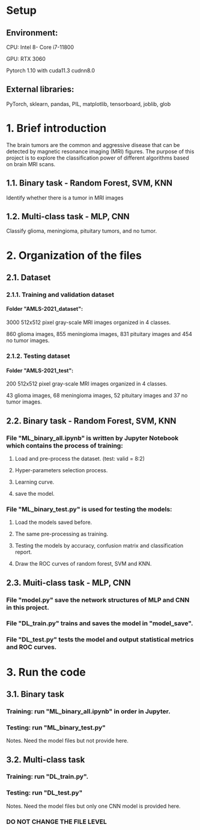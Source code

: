 # Setup

## Environment: 

CPU: Intel 8- Core i7-11800

GPU: RTX 3060

Pytorch 1.10 with cuda11.3 cudnn8.0

## External libraries:

PyTorch, sklearn, pandas, PIL, matplotlib,  tensorboard, joblib, glob

# 1. Brief introduction

The brain tumors are the common and  aggressive disease that can be detected by magnetic resonance imaging (MRI) figures. The purpose of this project is to explore the classification power of different  algorithms based on brain MRI scans.

## 1.1. Binary task - Random Forest, SVM, KNN

Identify whether there is a tumor in MRI images

## 1.2. Multi-class task - MLP, CNN

Classify glioma, meningioma,  pituitary tumors, and no tumor.

# 2. Organization of the files

## 2.1. Dataset

### 2.1.1. Training and validation dataset

#### Folder "AMLS-2021_dataset": 

3000 512x512 pixel gray-scale MRI images organized in 4  classes.

860 glioma images, 855 meningioma images, 831 pituitary images and 454 no tumor images.

### 2.1.2. Testing dataset

#### Folder "AMLS-2021_test": 

200 512x512 pixel gray-scale MRI images organized in 4  classes.

43 glioma images, 68 meningioma images, 52 pituitary images and 37 no tumor images.

## 2.2. Binary task - Random Forest, SVM, KNN

### File "ML_binary_all.ipynb"  is written by Jupyter Notebook which contains the process of training:

1. Load and pre-process the dataset. (test: valid = 8:2)

2. Hyper-parameters selection process.

3. Learning curve.

4. save the model.

### File "ML_binary_test.py" is used for testing the models:

1. Load the models saved before.

2. The same pre-processing as training.

3. Testing the models by accuracy, confusion matrix and classification report.

4. Draw the ROC curves of random forest, SVM and KNN.

## 2.3. Muiti-class task - MLP, CNN

### File "model.py"  save the network structures of MLP and CNN in this project.

### File "DL_train.py" trains and saves the model in "model_save".

### File "DL_test.py" tests the model and output statistical metrics and ROC curves.

# 3. Run the code

## 3.1. Binary task

### Training: run "ML_binary_all.ipynb" in order in Jupyter.

### Testing: run "ML_binary_test.py"

Notes. Need the model files but not provide here.

## 3.2. Multi-class task

### Training: run "DL_train.py".

### Testing: run "DL_test.py"

Notes. Need the model files but only one CNN model is provided here.

### DO NOT CHANGE THE FILE LEVEL


























